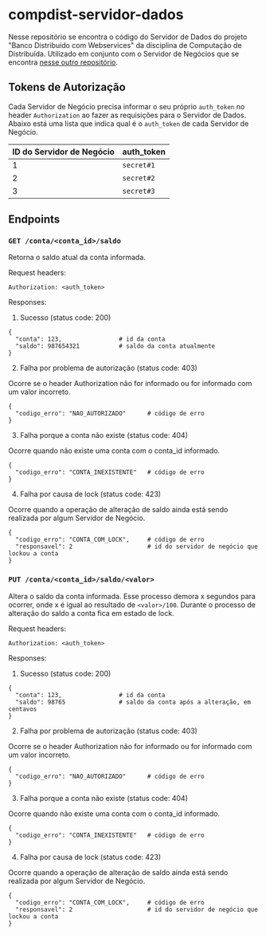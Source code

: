 # compdist-servidor-dados

Nesse repositório se encontra o código do Servidor de Dados do projeto "Banco Distribuído com Webservices" da disciplina de Computação de Distribuída. Utilizado em conjunto com o Servidor de Negócios que se encontra [nesse outro repositório](https://github.com/babieste/compdist-servidor-negocios).

## Tokens de Autorização

Cada Servidor de Negócio precisa informar o seu próprio `auth_token` no header `Authorization` ao fazer as requisições para o Servidor de Dados. Abaixo está uma lista que indica qual é o `auth_token` de cada Servidor de Negócio.

|ID do Servidor de Negócio|auth_token|
|-------------------------|----------|
|1                        |`secret#1`|
|2                        |`secret#2`|
|3                        |`secret#3`|

## Endpoints

### `GET /conta/<conta_id>/saldo`

Retorna o saldo atual da conta informada.

Request headers:

```
Authorization: <auth_token>
```

Responses:

1. Sucesso (status code: 200)

```
{
  "conta": 123,                # id da conta
  "saldo": 987654321           # saldo da conta atualmente
}
```

2. Falha por problema de autorização (status code: 403)

Ocorre se o header Authorization não for informado ou for informado com um valor incorreto.

```
{
  "codigo_erro": "NAO_AUTORIZADO"      # código de erro
}
```

3. Falha porque a conta não existe (status code: 404)

Ocorre quando não existe uma conta com o conta_id informado.

```
{
  "codigo_erro": "CONTA_INEXISTENTE"   # código de erro
}
```

4. Falha por causa de lock (status code: 423)

Ocorre quando a operação de alteração de saldo ainda está sendo realizada por algum Servidor de Negócio.

```
{
  "codigo_erro": "CONTA_COM_LOCK",     # código de erro
  "responsavel": 2                     # id do servidor de negócio que lockou a conta
}
```

### `PUT /conta/<conta_id>/saldo/<valor>`

Altera o saldo da conta informada. Esse processo demora x segundos para ocorrer, onde x é igual ao resultado de `<valor>/100`. Durante o processo de alteração do saldo a conta fica em estado de lock.

Request headers:

```
Authorization: <auth_token>
```

Responses:

1. Sucesso (status code: 200)

```
{
  "conta": 123,                # id da conta
  "saldo": 98765               # saldo da conta após a alteração, em centavos
}
```

2. Falha por problema de autorização (status code: 403)

Ocorre se o header Authorization não for informado ou for informado com um valor incorreto.

```
{
  "codigo_erro": "NAO_AUTORIZADO"      # código de erro
}
```

3. Falha porque a conta não existe (status code: 404)

Ocorre quando não existe uma conta com o conta_id informado.

```
{
  "codigo_erro": "CONTA_INEXISTENTE"   # código de erro
}
```

4. Falha por causa de lock (status code: 423)

Ocorre quando a operação de alteração de saldo ainda está sendo realizada por algum Servidor de Negócio.

```
{
  "codigo_erro": "CONTA_COM_LOCK",     # código de erro
  "responsavel": 2                     # id do servidor de negócio que lockou a conta
}
```
